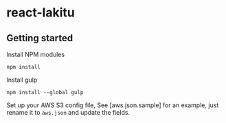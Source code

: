 # react-lakitu

## Getting started

Install NPM modules

`npm install`

Install gulp

`npm install --global gulp`

Set up your AWS S3 config file, See [aws.json.sample] for an example, just rename it to `aws.json` and update the fields.

